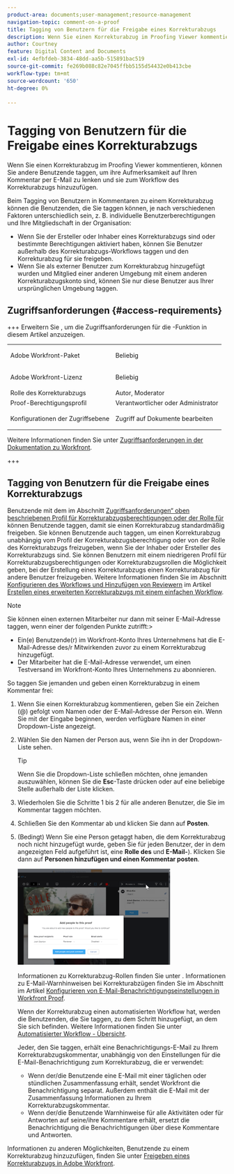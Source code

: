 ```yaml
---
product-area: documents;user-management;resource-management
navigation-topic: comment-on-a-proof
title: Tagging von Benutzern für die Freigabe eines Korrekturabzugs
description: Wenn Sie einen Korrekturabzug im Proofing Viewer kommentieren, können Sie andere Benutzende taggen, um ihre Aufmerksamkeit auf Ihren Kommentar per E-Mail zu lenken und sie zum Workflow des Korrekturabzugs hinzuzufügen.
author: Courtney
feature: Digital Content and Documents
exl-id: 4efbfdeb-3834-48dd-aa5b-515891bac519
source-git-commit: fe269b088c82e7045ffbb5155d54432e0b413cbe
workflow-type: tm+mt
source-wordcount: '650'
ht-degree: 0%

---
```


# Tagging von Benutzern für die Freigabe eines Korrekturabzugs

Wenn Sie einen Korrekturabzug im Proofing Viewer kommentieren, können Sie andere Benutzende taggen, um ihre Aufmerksamkeit auf Ihren Kommentar per E-Mail zu lenken und sie zum Workflow des Korrekturabzugs hinzuzufügen.

Beim Tagging von Benutzern in Kommentaren zu einem Korrekturabzug können die Benutzenden, die Sie taggen können, je nach verschiedenen Faktoren unterschiedlich sein, z. B. individuelle Benutzerberechtigungen und Ihre Mitgliedschaft in der Organisation:

* Wenn Sie der Ersteller oder Inhaber eines Korrekturabzugs sind oder bestimmte Berechtigungen aktiviert haben, können Sie Benutzer außerhalb des Korrekturabzugs-Workflows taggen und den Korrekturabzug für sie freigeben.
* Wenn Sie als externer Benutzer zum Korrekturabzug hinzugefügt wurden und Mitglied einer anderen Umgebung mit einem anderen Korrekturabzugskonto sind, können Sie nur diese Benutzer aus Ihrer ursprünglichen Umgebung taggen. <!--For more information, see [Proofing collaboration limitations with people outside of your organization](../../../../review-and-approve-work/proofing/tips-tricks-and-troubleshooting/collaboration-with-members-outside-of-your-organization.md)-->

## Zugriffsanforderungen {#access-requirements}

+++ Erweitern Sie , um die Zugriffsanforderungen für die -Funktion in diesem Artikel anzuzeigen.

<table style="table-layout:auto"> 
 <col> 
 <col> 
 <tbody> 
  <tr> 
   <td role="rowheader">Adobe Workfront-Paket</td> 
   <td><p>Beliebig</p> </td> 
  </tr> 
  <tr> 
   <td role="rowheader">Adobe Workfront-Lizenz</td> 
   <td> <p>Beliebig</p>
   </td> 
  </tr> 
  <tr data-mc-conditions=""> 
   <td role="rowheader">Rolle des Korrekturabzugs</td> 
   <td>Autor, Moderator</td> 
  </tr> 
  <tr data-mc-conditions=""> 
   <td role="rowheader">Proof-Berechtigungsprofil</td> 
   <td>Verantwortlicher oder Administrator</td> 
  </tr> 
  <tr data-mc-conditions=""> 
   <td role="rowheader">Konfigurationen der Zugriffsebene</td> 
   <td> <p>Zugriff auf Dokumente bearbeiten</p></td> 
  </tr> 
 </tbody> 
</table>

Weitere Informationen finden Sie unter [Zugriffsanforderungen in der Dokumentation zu Workfront](/help/quicksilver/administration-and-setup/add-users/access-levels-and-object-permissions/access-level-requirements-in-documentation.md).

+++

## Tagging von Benutzern für die Freigabe eines Korrekturabzugs

Benutzende mit dem im Abschnitt [Zugriffsanforderungen“ oben beschriebenen Profil für Korrekturabzugsberechtigungen oder der Rolle für ](#access-requirements) können Benutzende taggen, damit sie einen Korrekturabzug standardmäßig freigeben. Sie können Benutzende auch taggen, um einen Korrekturabzug unabhängig vom Profil der Korrekturabzugsberechtigung oder von der Rolle des Korrekturabzugs freizugeben, wenn Sie der Inhaber oder Ersteller des Korrekturabzugs sind. Sie können Benutzern mit einem niedrigeren Profil für Korrekturabzugsberechtigungen oder Korrekturabzugsrollen die Möglichkeit geben, bei der Erstellung eines Korrekturabzugs einen Korrekturabzug für andere Benutzer freizugeben. Weitere Informationen finden Sie im Abschnitt [Konfigurieren des Workflows und Hinzufügen von Reviewern](../../../../review-and-approve-work/proofing/creating-proofs-within-workfront/configure-basic-proof-workflow.md#configur) im Artikel [Erstellen eines erweiterten Korrekturabzugs mit einem einfachen Workflow](../../../../review-and-approve-work/proofing/creating-proofs-within-workfront/configure-basic-proof-workflow.md).

>[!NOTE]
>
>Sie können einen externen Mitarbeiter nur dann mit seiner E-Mail-Adresse taggen, wenn einer der folgenden Punkte zutrifft:>
>* Ein(e) Benutzende(r) im Workfront-Konto Ihres Unternehmens hat die E-Mail-Adresse des/r Mitwirkenden zuvor zu einem Korrekturabzug hinzugefügt.
>* Der Mitarbeiter hat die E-Mail-Adresse verwendet, um einen Testversand im Workfront-Konto Ihres Unternehmens zu abonnieren.
>

So taggen Sie jemanden und geben einen Korrekturabzug in einem Kommentar frei:

1. Wenn Sie einen Korrekturabzug kommentieren, geben Sie ein Zeichen (@) gefolgt vom Namen oder der E-Mail-Adresse der Person ein. Wenn Sie mit der Eingabe beginnen, werden verfügbare Namen in einer Dropdown-Liste angezeigt.
1. Wählen Sie den Namen der Person aus, wenn Sie ihn in der Dropdown-Liste sehen.

   >[!TIP]
   >
   >Wenn Sie die Dropdown-Liste schließen möchten, ohne jemanden auszuwählen, können Sie die **Esc**-Taste drücken oder auf eine beliebige Stelle außerhalb der Liste klicken.

1. Wiederholen Sie die Schritte 1 bis 2 für alle anderen Benutzer, die Sie im Kommentar taggen möchten.
1. Schließen Sie den Kommentar ab und klicken Sie dann auf **Posten**.
1. (Bedingt) Wenn Sie eine Person getaggt haben, die dem Korrekturabzug noch nicht hinzugefügt wurde, geben Sie für jeden Benutzer, der in dem angezeigten Feld aufgeführt ist, eine **Rolle des** und **E-Mail-**). Klicken Sie dann auf **Personen hinzufügen und einen Kommentar posten**.

   ![Personen zum Korrekturabzug hinzufügen](assets/add-people-to-proof-350x220.png)

   Informationen zu Korrekturabzug-Rollen finden Sie unter . Informationen zu E-Mail-Warnhinweisen bei Korrekturabzügen finden Sie im Abschnitt im Artikel [Konfigurieren von E-Mail-Benachrichtigungseinstellungen in Workfront Proof](../../../../workfront-proof/wp-emailsntfctns/email-alerts/config-email-notification-settings-wp.md).

   Wenn der Korrekturabzug einen automatisierten Workflow hat, werden die Benutzenden, die Sie taggen, zu dem Schritt hinzugefügt, an dem Sie sich befinden. Weitere Informationen finden Sie unter [Automatisierter Workflow - Übersicht](../../../../review-and-approve-work/proofing/proofing-overview/automated-workflow.md).

   Jeder, den Sie taggen, erhält eine Benachrichtigungs-E-Mail zu Ihrem Korrekturabzugskommentar, unabhängig von den Einstellungen für die E-Mail-Benachrichtigung zum Korrekturabzug, die er verwendet:

   * Wenn der/die Benutzende eine E-Mail mit einer täglichen oder stündlichen Zusammenfassung erhält, sendet Workfront die Benachrichtigung separat. Außerdem enthält die E-Mail mit der Zusammenfassung Informationen zu Ihrem Korrekturabzugskommentar.
   * Wenn der/die Benutzende Warnhinweise für alle Aktivitäten oder für Antworten auf seine/ihre Kommentare erhält, ersetzt die Benachrichtigung die Benachrichtigungen über diese Kommentare und Antworten.

Informationen zu anderen Möglichkeiten, Benutzende zu einem Korrekturabzug hinzuzufügen, finden Sie unter [Freigeben eines Korrekturabzugs in Adobe Workfront](../../../../review-and-approve-work/proofing/managing-proofs-within-workfront/share-a-proof-in-workfront.md).
